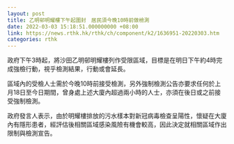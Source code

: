 ```yaml
---
layout: post
title: 乙明邨明耀樓下午起圍封　居民須今晚10時前做檢測
date: 2022-03-03 15:18:51.000000000 +08:00
link: https://news.rthk.hk/rthk/ch/component/k2/1636951-20220303.htm
categories: rthk
---
```


政府下午3時起，將沙田乙明邨明耀樓列作受限區域，目標是在明日下午約4時完成強檢行動，視乎檢測結果，行動或會延長。

區域內的受檢人士需於今晚10時前接受檢測，另外強制檢測公告亦要求任何於上月18日至今日期間，曾身處上述大廈內超過兩小時的人士，亦須在後日或之前接受強制檢測。

政府發言人表示，由於明耀樓排放的污水樣本對新冠病毒檢查呈陽性，懷疑在大廈內有隱形患者，經評估後相關區域感染風險有機會較高，因此決定就相關區域作出限制與檢測宣告。

